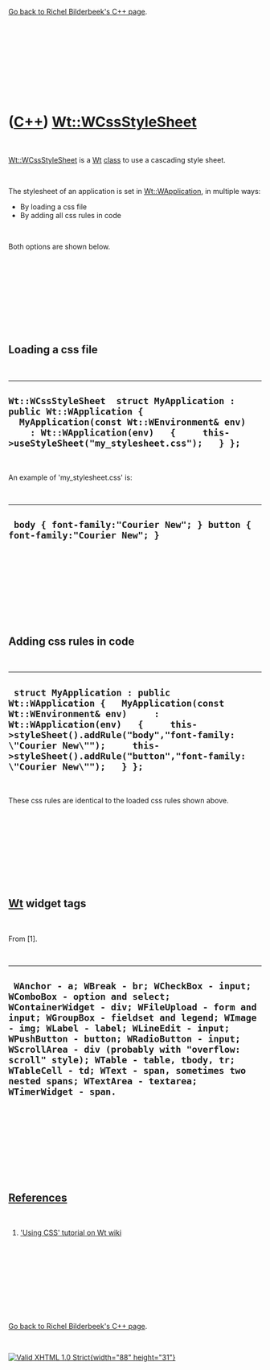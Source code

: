 

[Go back to Richel Bilderbeek's C++ page](Cpp.htm).

 

 

 

 

 

([C++](Cpp.htm)) [Wt::WCssStyleSheet](CppWCssStyleSheet.htm)
============================================================

 

[Wt::WCssStyleSheet](CppWCssStyleSheet.htm) is a [Wt](CppWt.htm)
[class](CppClass.htm) to use a cascading style sheet.

 

The stylesheet of an application is set in
[Wt::WApplication](CppWApplication.htm), in multiple ways:

-   By loading a css file
-   By adding all css rules in code

 

Both options are shown below.

 

 

 

 

 

Loading a css file
------------------

 

  ------------------------------------------------------------------------------------------------------------------------------------------------------------------------------------------------------------
  ` Wt::WCssStyleSheet  struct MyApplication : public Wt::WApplication {   MyApplication(const Wt::WEnvironment& env)     : Wt::WApplication(env)   {     this->useStyleSheet("my_stylesheet.css");   } }; `
  ------------------------------------------------------------------------------------------------------------------------------------------------------------------------------------------------------------

 

An example of 'my\_stylesheet.css' is:

 

  ------------------------------------------------------------------------------
  ` body { font-family:"Courier New"; } button { font-family:"Courier New"; }`
  ------------------------------------------------------------------------------

 

 

 

 

 

Adding css rules in code
------------------------

 

  -----------------------------------------------------------------------------------------------------------------------------------------------------------------------------------------------------------------------------------------------------------------------------------------
  ` struct MyApplication : public Wt::WApplication {   MyApplication(const Wt::WEnvironment& env)     : Wt::WApplication(env)   {     this->styleSheet().addRule("body","font-family: \"Courier New\"");     this->styleSheet().addRule("button","font-family: \"Courier New\"");   } };`
  -----------------------------------------------------------------------------------------------------------------------------------------------------------------------------------------------------------------------------------------------------------------------------------------

 

These css rules are identical to the loaded css rules shown above.

 

 

 

 

 

[Wt](CppWt.htm) widget tags
---------------------------

 

From \[1\].

 

  -----------------------------------------------------------------------------------------------------------------------------------------------------------------------------------------------------------------------------------------------------------------------------------------------------------------------------------------------------------------------------------------------------------------------------------------------------------------
  ` WAnchor - a; WBreak - br; WCheckBox - input; WComboBox - option and select; WContainerWidget - div; WFileUpload - form and input; WGroupBox - fieldset and legend; WImage - img; WLabel - label; WLineEdit - input; WPushButton - button; WRadioButton - input; WScrollArea - div (probably with "overflow: scroll" style); WTable - table, tbody, tr; WTableCell - td; WText - span, sometimes two nested spans; WTextArea - textarea; WTimerWidget - span.`
  -----------------------------------------------------------------------------------------------------------------------------------------------------------------------------------------------------------------------------------------------------------------------------------------------------------------------------------------------------------------------------------------------------------------------------------------------------------------

 

 

 

 

 

[References](CppReferences.htm)
-------------------------------

 

1.  ['Using CSS' tutorial on Wt
    wiki](http://redmine.webtoolkit.eu/projects/wt/wiki/Using_CSS)

 

 

 

 

 

[Go back to Richel Bilderbeek's C++ page](Cpp.htm).



 

[![Valid XHTML 1.0 Strict](valid-xhtml10.png){width="88"
height="31"}](http://validator.w3.org/check?uri=referer)
